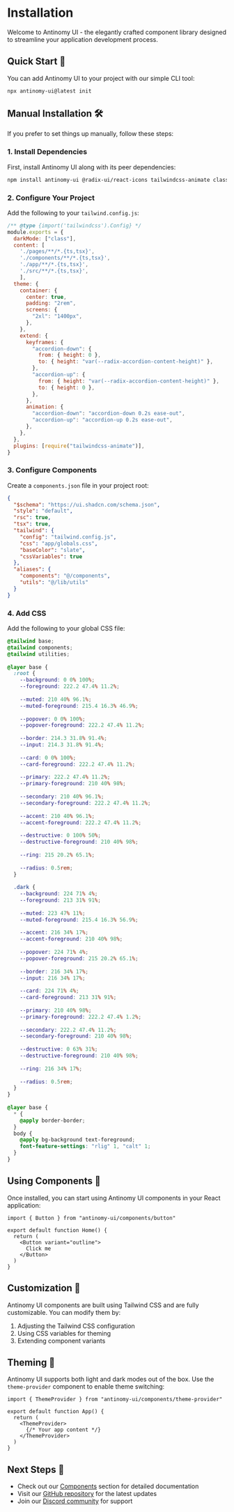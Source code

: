 # Installation

Welcome to Antinomy UI - the elegantly crafted component library designed to streamline your application development process.

## Quick Start 🚀

You can add Antinomy UI to your project with our simple CLI tool:

```bash
npx antinomy-ui@latest init
```

## Manual Installation 🛠️

If you prefer to set things up manually, follow these steps:

### 1. Install Dependencies

First, install Antinomy UI along with its peer dependencies:

```bash
npm install antinomy-ui @radix-ui/react-icons tailwindcss-animate class-variance-authority clsx tailwind-merge
```

### 2. Configure Your Project

Add the following to your `tailwind.config.js`:

```js
/** @type {import('tailwindcss').Config} */
module.exports = {
  darkMode: ["class"],
  content: [
    './pages/**/*.{ts,tsx}',
    './components/**/*.{ts,tsx}',
    './app/**/*.{ts,tsx}',
    './src/**/*.{ts,tsx}',
	],
  theme: {
    container: {
      center: true,
      padding: "2rem",
      screens: {
        "2xl": "1400px",
      },
    },
    extend: {
      keyframes: {
        "accordion-down": {
          from: { height: 0 },
          to: { height: "var(--radix-accordion-content-height)" },
        },
        "accordion-up": {
          from: { height: "var(--radix-accordion-content-height)" },
          to: { height: 0 },
        },
      },
      animation: {
        "accordion-down": "accordion-down 0.2s ease-out",
        "accordion-up": "accordion-up 0.2s ease-out",
      },
    },
  },
  plugins: [require("tailwindcss-animate")],
}
```

### 3. Configure Components

Create a `components.json` file in your project root:

```json
{
  "$schema": "https://ui.shadcn.com/schema.json",
  "style": "default",
  "rsc": true,
  "tsx": true,
  "tailwind": {
    "config": "tailwind.config.js",
    "css": "app/globals.css",
    "baseColor": "slate",
    "cssVariables": true
  },
  "aliases": {
    "components": "@/components",
    "utils": "@/lib/utils"
  }
}
```

### 4. Add CSS

Add the following to your global CSS file:

```css
@tailwind base;
@tailwind components;
@tailwind utilities;
 
@layer base {
  :root {
    --background: 0 0% 100%;
    --foreground: 222.2 47.4% 11.2%;
 
    --muted: 210 40% 96.1%;
    --muted-foreground: 215.4 16.3% 46.9%;
 
    --popover: 0 0% 100%;
    --popover-foreground: 222.2 47.4% 11.2%;
 
    --border: 214.3 31.8% 91.4%;
    --input: 214.3 31.8% 91.4%;
 
    --card: 0 0% 100%;
    --card-foreground: 222.2 47.4% 11.2%;
 
    --primary: 222.2 47.4% 11.2%;
    --primary-foreground: 210 40% 98%;
 
    --secondary: 210 40% 96.1%;
    --secondary-foreground: 222.2 47.4% 11.2%;
 
    --accent: 210 40% 96.1%;
    --accent-foreground: 222.2 47.4% 11.2%;
 
    --destructive: 0 100% 50%;
    --destructive-foreground: 210 40% 98%;
 
    --ring: 215 20.2% 65.1%;
 
    --radius: 0.5rem;
  }
 
  .dark {
    --background: 224 71% 4%;
    --foreground: 213 31% 91%;
 
    --muted: 223 47% 11%;
    --muted-foreground: 215.4 16.3% 56.9%;
 
    --accent: 216 34% 17%;
    --accent-foreground: 210 40% 98%;
 
    --popover: 224 71% 4%;
    --popover-foreground: 215 20.2% 65.1%;
 
    --border: 216 34% 17%;
    --input: 216 34% 17%;
 
    --card: 224 71% 4%;
    --card-foreground: 213 31% 91%;
 
    --primary: 210 40% 98%;
    --primary-foreground: 222.2 47.4% 1.2%;
 
    --secondary: 222.2 47.4% 11.2%;
    --secondary-foreground: 210 40% 98%;
 
    --destructive: 0 63% 31%;
    --destructive-foreground: 210 40% 98%;
 
    --ring: 216 34% 17%;
 
    --radius: 0.5rem;
  }
}
 
@layer base {
  * {
    @apply border-border;
  }
  body {
    @apply bg-background text-foreground;
    font-feature-settings: "rlig" 1, "calt" 1;
  }
}
```

## Using Components 🎨

Once installed, you can start using Antinomy UI components in your React application:

```tsx
import { Button } from "antinomy-ui/components/button"

export default function Home() {
  return (
    <Button variant="outline">
      Click me
    </Button>
  )
}
```

## Customization 🎯

Antinomy UI components are built using Tailwind CSS and are fully customizable. You can modify them by:

1. Adjusting the Tailwind CSS configuration
2. Using CSS variables for theming
3. Extending component variants

## Theming 🌈

Antinomy UI supports both light and dark modes out of the box. Use the `theme-provider` component to enable theme switching:

```tsx
import { ThemeProvider } from "antinomy-ui/components/theme-provider"

export default function App() {
  return (
    <ThemeProvider>
      {/* Your app content */}
    </ThemeProvider>
  )
}
```

## Next Steps 🎯

- Check out our [Components](/components) section for detailed documentation
- Visit our [GitHub repository](https://github.com/antinomyhq/ui) for the latest updates
- Join our [Discord community](https://discord.gg/antinomy) for support